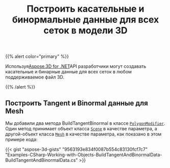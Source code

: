 ﻿---
title: Построить касательные и бинормальные данные для всех сеток в модели 3D
type: docs
weight: 10
url: /ru/net/build-tangent-and-binormal-data-for-all-meshes-in-3d-model/
description: Используя Aspose.3D for .NET API, разработчики могут создавать касательные и бинарные данные для всех сеток в любом поддерживаемое файл 3D.
---
{{% alert color="primary" %}}

Используя[Aspose.3D for .NET](http://products.aspose.com/3d/net)API разработчики могут создавать касательные и бинарные данные для всех сеток в любом поддерживаемое файл 3D.

{{% /alert %}}
## **Построить Tangent и Binormal данные для Mesh**
Мы добавили два метода BuildTangentBinormal в классе [`PolygonModifier`](https://reference.aspose.com/3d/net/aspose.threed.entities/polygonmodifier). Один метод принимает объект класса [`Scene`](https://reference.aspose.com/3d/net/aspose.threed/scene) в качестве параметра, а другой-объект класса [`Mesh`](https://reference.aspose.com/3d/net/aspose.threed.entities/mesh) в качестве параметра, как показано в этом примере кода:

{{< gist "aspose-3d-gists" "9563193e834f0087b554c83130fcf7c7" "Examples-CSharp-Working-with-Objects-BuildTangentAndBinormalData-BuildTangentAndBinormalData.cs" >}}
